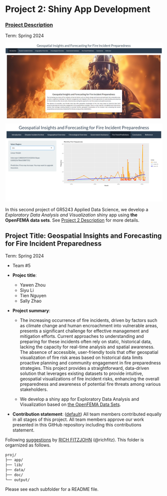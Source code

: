 # Project 2: Shiny App Development

### [Project Description](doc/project2_desc.md)

Term: Spring 2024

![screenshot](doc/figs/title2.png)

![screenshot](doc/figs/title1.png)

In this second project of GR5243 Applied Data Science, we develop a *Exploratory Data Analysis and Visualization* shiny app using **the OpenFEMA data sets**. See [Project 2 Description](doc/project2_desc.md) for more details.  


## Project Title: Geospatial Insights and Forecasting for Fire Incident Preparedness

Term: Spring 2024

+ Team #5
+ **Projec title**:
	+ Yawen Zhou
	+ Siyu Li
	+ Tien Nguyen
	+ Sally Zhao

+ **Project summary**:
	+ The increasing occurrence of fire incidents, driven by factors such as climate change and human encroachment into vulnerable areas, presents a significant challenge for effective management and mitigation efforts. Current approaches to understanding and preparing for these incidents often rely on static, historical data, lacking the capacity for real-time analysis and spatial awareness. The absence of accessible, user-friendly tools that offer geospatial visualization of fire risk areas based on historical data limits proactive planning and community engagement in fire preparedness strategies. This project provides a straightforward, data-driven solution that leverages existing datasets to provide intuitive, geospatial visualizations of fire incident risks, enhancing the overall preparedness and awareness of potential fire threats among various stakeholders.

	+ We develop a shiny app for Exploratory Data Analysis and Visualization based on [the OpenFEMA Data Sets](https://www.fema.gov/about/openfema/data-sets).

+ **Contribution statement**: ([default](doc/a_note_on_contributions.md)) All team members contributed equally in all stages of this project. All team members approve our work presented in this GitHub repository including this contributions statement. 

Following [suggestions](http://nicercode.github.io/blog/2013-04-05-projects/) by [RICH FITZJOHN](http://nicercode.github.io/about/#Team) (@richfitz). This folder is orgarnized as follows.

```
proj/
├── app/
├── lib/
├── data/
├── doc/
└── output/
```

Please see each subfolder for a README file.

